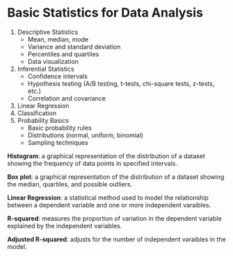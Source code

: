 # Basic Statistics for Data Analysis

1.	Descriptive Statistics
    - Mean, median, mode
    - Variance and standard deviation
    - Percentiles and quartiles
    - Data visualization
2.	Inferential Statistics
    - Confidence intervals
    - Hypothesis testing (A/B testing, t-tests, chi-square tests, z-tests, etc.)
    - Correlation and covariance
3.	Linear Regression
4.	Classification
5.	Probability Basics
    - Basic probability rules
    - Distributions (normal, uniform, binomial)
    - Sampling techniques

**Histogram**: a graphical representation of the distribution of a dataset showing the frequency of data points in specified intervals.

**Box plot**: a graphical representation of the distribution of a dataset showing the median, quartiles, and possible outliers.

**Linear Regression**: a statistical method used to model the relationship between a dependent variable and one or more independent varaibles.

**R-squared**: measures the proportion of variation in the dependent variable explained by the independent variables.


**Adjusted R-squared**: adjusts for the number of independent varaibles in the model.
